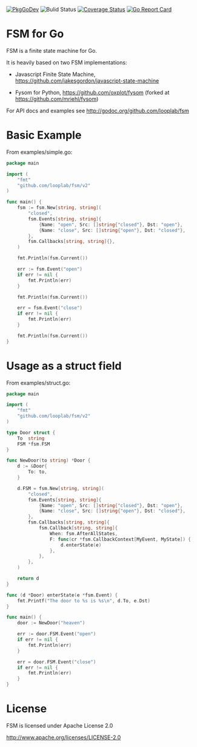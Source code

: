 [![PkgGoDev](https://pkg.go.dev/badge/github.com/looplab/fsm)](https://pkg.go.dev/github.com/looplab/fsm)
![Bulid Status](https://github.com/looplab/fsm/actions/workflows/main.yml/badge.svg)
[![Coverage Status](https://img.shields.io/coveralls/looplab/fsm.svg)](https://coveralls.io/r/looplab/fsm)
[![Go Report Card](https://goreportcard.com/badge/looplab/fsm)](https://goreportcard.com/report/looplab/fsm)

# FSM for Go

FSM is a finite state machine for Go.

It is heavily based on two FSM implementations:

- Javascript Finite State Machine, https://github.com/jakesgordon/javascript-state-machine

- Fysom for Python, https://github.com/oxplot/fysom (forked at https://github.com/mriehl/fysom)

For API docs and examples see http://godoc.org/github.com/looplab/fsm

# Basic Example

From examples/simple.go:

```go
package main

import (
    "fmt"
    "github.com/looplab/fsm/v2"
)

func main() {
    fsm := fsm.New[string, string](
        "closed",
        fsm.Events[string, string]{
            {Name: "open", Src: []string{"closed"}, Dst: "open"},
            {Name: "close", Src: []string{"open"}, Dst: "closed"},
        },
        fsm.Callbacks[string, string]{},
    )

    fmt.Println(fsm.Current())

    err := fsm.Event("open")
    if err != nil {
        fmt.Println(err)
    }

    fmt.Println(fsm.Current())

    err = fsm.Event("close")
    if err != nil {
        fmt.Println(err)
    }

    fmt.Println(fsm.Current())
}
```

# Usage as a struct field

From examples/struct.go:

```go
package main

import (
    "fmt"
    "github.com/looplab/fsm/v2"
)

type Door struct {
    To  string
    FSM *fsm.FSM
}

func NewDoor(to string) *Door {
    d := &Door{
        To: to,
    }

    d.FSM = fsm.New[string, string](
        "closed",
        fsm.Events[string, string]{
            {Name: "open", Src: []string{"closed"}, Dst: "open"},
            {Name: "close", Src: []string{"open"}, Dst: "closed"},
        },
        fsm.Callbacks[string, string]{
            fsm.Callback[string, string]{
                When: fsm.AfterAllStates,
                F: func(cr *fsm.CallbackContext[MyEvent, MyState]) {
                    d.enterState(e)
                },
            },
        },
    )

    return d
}

func (d *Door) enterState(e *fsm.Event) {
    fmt.Printf("The door to %s is %s\n", d.To, e.Dst)
}

func main() {
    door := NewDoor("heaven")

    err := door.FSM.Event("open")
    if err != nil {
        fmt.Println(err)
    }

    err = door.FSM.Event("close")
    if err != nil {
        fmt.Println(err)
    }
}
```

# License

FSM is licensed under Apache License 2.0

http://www.apache.org/licenses/LICENSE-2.0
